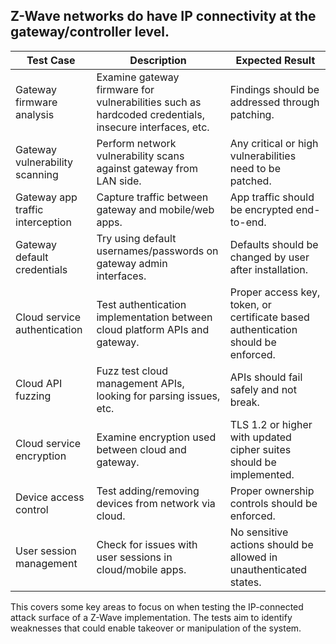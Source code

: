 ## Z-Wave networks do have IP connectivity at the gateway/controller level. 

| Test Case | Description | Expected Result | 
|-|-|-|  
| Gateway firmware analysis | Examine gateway firmware for vulnerabilities such as hardcoded credentials, insecure interfaces, etc. | Findings should be addressed through patching. |
| Gateway vulnerability scanning | Perform network vulnerability scans against gateway from LAN side. | Any critical or high vulnerabilities need to be patched. |  
| Gateway app traffic interception | Capture traffic between gateway and mobile/web apps. | App traffic should be encrypted end-to-end. |
| Gateway default credentials | Try using default usernames/passwords on gateway admin interfaces. | Defaults should be changed by user after installation. |
| Cloud service authentication | Test authentication implementation between cloud platform APIs and gateway. | Proper access key, token, or certificate based authentication should be enforced. |
| Cloud API fuzzing | Fuzz test cloud management APIs, looking for parsing issues, etc. | APIs should fail safely and not break. |
| Cloud service encryption | Examine encryption used between cloud and gateway. | TLS 1.2 or higher with updated cipher suites should be implemented. |
| Device access control | Test adding/removing devices from network via cloud. | Proper ownership controls should be enforced. |
| User session management | Check for issues with user sessions in cloud/mobile apps. | No sensitive actions should be allowed in unauthenticated states. |

This covers some key areas to focus on when testing the IP-connected attack surface of a Z-Wave implementation. The tests aim to identify weaknesses that could enable takeover or manipulation of the system.
